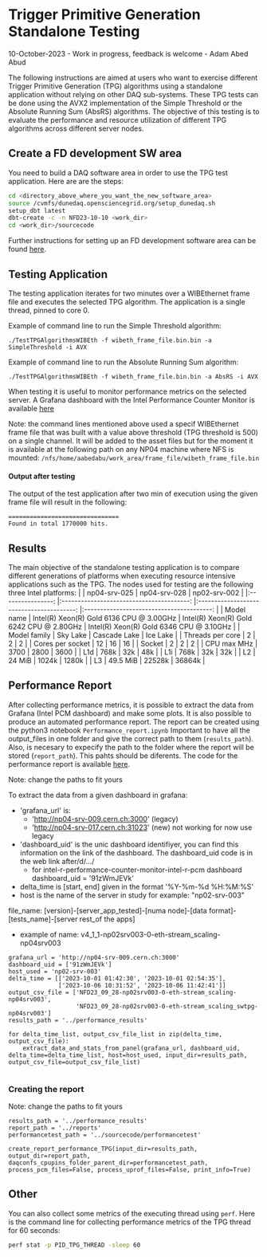# Trigger Primitive Generation Standalone Testing 

10-October-2023 - Work in progress, feedback is welcome - Adam Abed Abud

The following instructions are aimed at users who want to exercise different Trigger Primitive Generation (TPG) algorithms using a standalone application without relying on other DAQ sub-systems. These TPG tests can be done using the AVX2 implementation of the Simple Threshold or the Absolute Running Sum (AbsRS) algorithms. The objective of this testing is to evaluate the performance and resource utilization of different TPG algorithms across different server nodes. 

## Create a FD development SW area 
 You need to build a DAQ software area in order to use the TPG test application. Here are are the steps: 
 ```sh
cd <directory_above_where_you_want_the_new_software_area>
source /cvmfs/dunedaq.opensciencegrid.org/setup_dunedaq.sh
setup_dbt latest
dbt-create -c -n NFD23-10-10 <work_dir>
cd <work_dir>/sourcecode
```
Further instructions for setting up an FD development software area can be found [here](https://github.com/DUNE-DAQ/daqconf/wiki/Instructions-for-setting-up-an-FD-development-software-area). 

## Testing Application
The testing application iterates for two minutes over a WIBEthernet frame file and executes the selected TPG  algorithm. The application is a single thread, pinned to core 0. 

Example of command line to run the Simple Threshold algorithm: 
```
./TestTPGAlgorithmsWIBEth -f wibeth_frame_file.bin.bin -a SimpleThreshold -i AVX
```
Example of command line to run the Absolute Running Sum algorithm: 
```
./TestTPGAlgorithmsWIBEth -f wibeth_frame_file.bin.bin -a AbsRS -i AVX
```

When testing it is useful to monitor performance metrics on the selected server. A Grafana dashboard with the Intel Performance Counter Monitor is available [here](http://np04-srv-009:3000/d/91zWmJEVk/intel-r-performance-counter-monitor-intel-r-pcm-dashboard?orgId=1&var-host=np04-srv-026&from=now-5m&to=now-1m)

Note: the command lines mentioned above used a specif WIBEthernet frame file that was built with a value above threshold (TPG threshold is 500) on a single channel. It will be added to the asset files but for the moment it is available at the following path on any NP04 machine where NFS is mounted: `/nfs/home/aabedabu/work_area/frame_file/wibeth_frame_file.bin`

#### Output after testing
The output of the test application after two min of execution using the given frame file will result in the following:
```
===============================
Found in total 1770000 hits.
```
## Results

The main objective of the standalone testing application is to compare different generations of platforms when executing resource intensive applications such as the TPG. The nodes used for testing are the following three Intel platforms: 
|                  	|               np04-srv-025               	|               np04-srv-028               	|               np02-srv-002               	|
|:----------------:	|:----------------------------------------:	|:----------------------------------------:	|:----------------------------------------:	|
|    Model name    	| Intel(R) Xeon(R) Gold 6136 CPU @ 3.00GHz 	| Intel(R) Xeon(R) Gold 6242 CPU @ 2.80GHz 	| Intel(R) Xeon(R) Gold 6346 CPU @ 3.10GHz 	|
|   Model family   	|                 Sky Lake                 	|               Cascade Lake               	|                 Ice Lake                 	|
| Threads per core 	|                     2                    	|                     2                    	|                     2                    	|
| Cores per socket 	|                    12                    	|                    16                    	|                    16                    	|
|      Socket      	|                     2                    	|                     2                    	|                     2                    	|
|    CPU max MHz   	|                   3700                   	|                   2800                   	|                   3600                   	|
|        L1d       	|                   768k                   	|                    32k                   	|                    48k                   	|
|        L1i       	|                   768k                   	|                    32k                   	|                    32k                   	|
|        L2        	|                  24 MiB                  	|                   1024k                  	|                   1280k                  	|
|        L3        	|                 49.5 MiB                 	|                  22528k                  	|                  36864k                  	|




## Performance Report
After collecting performance metrics, it is possible to extract the data from Grafana (Intel PCM dashboard) and make some plots. It is also possible to produce an automated performance report. The report can be created using the python3 notebook `Performance_report.ipynb` Important to have all the output_files in one folder and give the correct path to them (`results_path`). Also, is necesary to expecify the path to the folder where the report will be stored (`report_path`). This pahts should be diferents. The code for the performance report is available [here](https://github.com/DUNE-DAQ/performancetest/tree/develop/tools).

Note: change the paths to fit yours

To extract the data from a given dashboard in grafana:
* 'grafana_url' is:
    * 'http://np04-srv-009.cern.ch:3000'  (legacy)
    * 'http://np04-srv-017.cern.ch:31023' (new) not working for now use legacy
* 'dashboard_uid' is the unic dashboard identifiyer, you can find this information on the link of the dashboard. The dashboard_uid code is in the web link after/d/.../ 
    * for intel-r-performance-counter-monitor-intel-r-pcm dashboard dashboard_uid = '91zWmJEVk' 
* delta_time is [start, end] given in the format '%Y-%m-%d %H:%M:%S'
* host is the name of the server in study for example: "np02-srv-003"     

file_name: [version]-[server_app_tested]-[numa node]-[data format]-[tests_name]-[server rest_of the apps]
* example of name: v4_1_1-np02srv003-0-eth-stream_scaling-np04srv003
```
grafana_url = 'http://np04-srv-009.cern.ch:3000' 
dashboard_uid = ['91zWmJEVk']
host_used = 'np02-srv-003'  
delta_time = [['2023-10-01 01:42:30', '2023-10-01 02:54:35'], 
              ['2023-10-06 10:31:52', '2023-10-06 11:42:41']]
output_csv_file = ['NFD23_09_28-np02srv003-0-eth-stream_scaling-np04srv003', 
                   'NFD23_09_28-np02srv003-0-eth-stream_scaling_swtpg-np04srv003']
results_path = '../performance_results'

for delta_time_list, output_csv_file_list in zip(delta_time, output_csv_file):
    extract_data_and_stats_from_panel(grafana_url, dashboard_uid, delta_time=delta_time_list, host=host_used, input_dir=results_path, output_csv_file=output_csv_file_list)
    
```
### Creating the report

Note: change the paths to fit yours
```
results_path = '../performance_results'
report_path = '../reports'
performancetest_path = '../sourcecode/performancetest'

create_report_performance_TPG(input_dir=results_path, output_dir=report_path, daqconfs_cpupins_folder_parent_dir=performancetest_path, process_pcm_files=False, process_uprof_files=False, print_info=True)

```
## Other

You can also collect some metrics of the executing thread using `perf`. Here is the command line for collecting performance metrics of the TPG thread for 60 seconds: 
```sh
perf stat -p PID_TPG_THREAD -sleep 60
```




